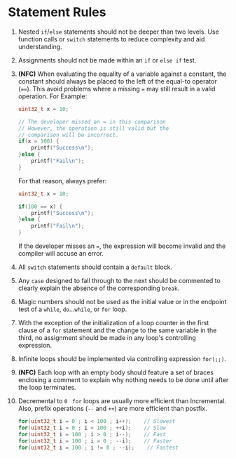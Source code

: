 # Statement Rules

1. Nested `if`/`else` statements should not be deeper than two levels. Use function calls or `switch` statements to reduce complexity and aid understanding.

1. Assignments should not be made within an `if` or `else if` test.

1. **(NFC)** When evaluating the equality of a variable against a constant, the constant should always be placed to the left of the equal-to operator (`==`). This avoid problems where a missing `=` may still result in a valid operation. For Example:

    ```c
    uint32_t x = 10;

    // The developer missed an = in this comparison
    // However, the operation is still valid but the
    // comparison will be incorrect.
    if(x = 100) {
        printf("Success\n");
    }else {
        printf("Fail\n");
    }
    ```

    For that reason, always prefer:

    ```c
    uint32_t x = 10;

    if(100 == x) {
        printf("Success\n");
    }else {
        printf("Fail\n");
    }
    ```

    If the developer misses an `=`, the expression will become invalid and the compiler will accuse an error.

1. All `switch` statements should contain a `default` block.

1. Any `case` designed to fall through to the next should be commented to clearly explain the absence of the corresponding `break`.

1. Magic numbers should not be used as the initial value or in the endpoint test of a `while`, `do`…`while`, or `for` loop.

1.  With the exception of the initialization of a loop counter in the first clause of a `for` statement and the change to the same variable in the third, no assignment should be made in any loop's controlling expression.

1.  Infinite loops should be implemented via controlling expression `for(;;)`.

1. **(NFC)** Each loop with an empty body should feature a set of braces enclosing a comment to explain why nothing needs to be done until after the loop terminates.

1. Decremental to `0 ` `for` loops are usually more efficient than Incremental. Also, prefix operations (`--` and `++`) are more efficient than postfix.

    ```c
    for(uint32_t i = 0 ; i < 100 ; i++);    // Slowest
    for(uint32_t i = 0 ; i < 100 ; ++i);    // Slow
    for(uint32_t i = 100 ; i > 0 ; i--);    // Fast
    for(uint32_t i = 100 ; i > 0 ; --i);    // Faster
    for(uint32_t i = 100 ; i != 0 ; --i);    // Fastest
    ```

